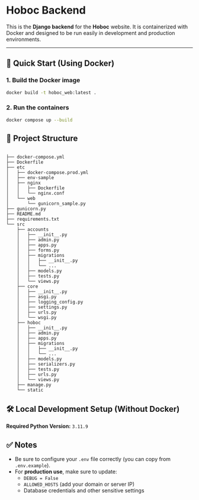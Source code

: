 # Hoboc Backend

This is the **Django backend** for the **Hoboc** website. It is containerized with Docker and designed to be run easily in development and production environments.

---

## 🚀 Quick Start (Using Docker)

### 1. Build the Docker image

```bash
docker build -t hoboc_web:latest .
```

### 2. Run the containers

```bash
docker compose up --build
```



## 📁 Project Structure

```

├── docker-compose.yml
├── Dockerfile
├── etc
│   ├── docker-compose.prod.yml
│   ├── env-sample
│   ├── nginx
│   │   ├── Dockerfile
│   │   └── nginx.conf
│   └── web
│       └── gunicorn_sample.py
├── gunicorn.py
├── README.md
├── requirements.txt
└── src
    ├── accounts
    │   ├── __init__.py
    │   ├── admin.py
    │   ├── apps.py
    │   ├── forms.py
    │   ├── migrations
    │   │   ├── __init__.py
    │   │   └── ...
    │   ├── models.py
    │   ├── tests.py
    │   └── views.py
    ├── core
    │   ├── __init__.py
    │   ├── asgi.py
    │   ├── logging_config.py
    │   ├── settings.py
    │   ├── urls.py
    │   └── wsgi.py
    ├── hoboc
    │   ├── __init__.py
    │   ├── admin.py
    │   ├── apps.py
    │   ├── migrations
    │   │   ├── __init__.py
    │   │   └── ...
    │   ├── models.py
    │   ├── serializers.py
    │   ├── tests.py
    │   ├── urls.py
    │   └── views.py
    ├── manage.py
    └── static

```
## 🛠️ Local Development Setup (Without Docker)

**Required Python Version:** `3.11.9`

## ✅ Notes

- Be sure to configure your `.env` file correctly (you can copy from `.env.example`).
- For **production use**, make sure to update:
  - `DEBUG = False`
  - `ALLOWED_HOSTS` (add your domain or server IP)
  - Database credentials and other sensitive settings
